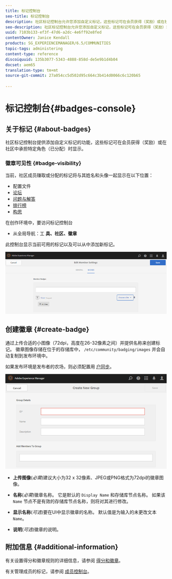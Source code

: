 ```yaml
---
title: 标记控制台
seo-title: 标记控制台
description: 社区标记控制台允许您添加自定义标记，这些标记可在会员获得（奖励）或在社区中承担特定角色（分配）时为会员显示
seo-description: 社区标记控制台允许您添加自定义标记，这些标记可在会员获得（奖励）或在社区中承担特定角色（分配）时为会员显示
uuid: 7103b133-ef3f-47d6-a2dc-4e6ff92e8fed
contentOwner: Janice Kendall
products: SG_EXPERIENCEMANAGER/6.5/COMMUNITIES
topic-tags: administering
content-type: reference
discoiquuid: 135b3077-5343-4888-858d-de5e9b1d4b04
docset: aem65
translation-type: tm+mt
source-git-commit: 27a054cc5d502d95c664c3b414d0066c6c120b65

---
```



# 标记控制台{#badges-console}

## 关于标记 {#about-badges}

社区标记控制台提供添加自定义标记的功能，这些标记可在会员获得（奖励）或在社区中承担特定角色（已分配）时显示。

### 徽章可见性 {#badge-visibility}

当前，社区成员赚取或分配的标记将与其姓名和头像一起显示在以下位置：

* 配置文件
* [论坛](/help/communities/forum.md)
* [问题与解答](/help/communities/working-with-qna.md)
* [排行榜](/help/communities/enabling-leaderboard.md)
* [构思](/help/communities/ideation-feature.md)

在创作环境中，要访问标记控制台

* 从全局导航：工 **具、社区、徽章**

此控制台显示当前可用的标记以及可以从中添加新标记。

![chlimage_1-123](assets/chlimage_1-123.png)

## 创建徽章 {#create-badge}

通过上传合适的小图像（72dpi，高度在26-32像素之间）并提供名称来创建标记。 徽章图像存储在位于的存储库中， `/etc/community/badging/images` 并会自动复制到发布环境中。

如果发布环境是发布者的农场，则必须配置用 [户同步](/help/communities/sync.md)。

![chlimage_1-124](assets/chlimage_1-124.png)

* **上传图像**(*必需*)建议大小为32 x 32像素、JPEG或PNG格式为72dpi的徽章图像。

* **名称**(*必需*)徽章名称。 它是默认的 `Display Name` 和存储库节点名称。 如果该 `Name` 节点不是有效的存储库节点名称，则将对其进行修改。

* **显示名称**(*可选*)要在UI中显示徽章的名称。 默认值是为输入的未更改文本 `Name`。

* **说明**(*可选*)徽章的说明。

## 附加信息 {#additional-information}

有关设置得分和徽章规则的详细信息，请参阅 [得分和徽章](/help/communities/implementing-scoring.md)。

有关管理成员的标记，请参阅 [成员控制台](/help/communities/members.md)。
